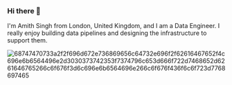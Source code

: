 ### Hi there 👋

I'm Amith Singh from London, United Kingdom, and I am a Data Engineer. I really enjoy building data pipelines and designing the infrastructure to support them.

![68747470733a2f2f696d672e736869656c64732e696f2f62616467652f4c696e6b6564496e2d3030373742353f7374796c653d666f722d7468652d6261646765266c6f676f3d6c696e6b6564696e266c6f676f436f6c6f723d7768697465](https://github.com/amyth-singh/amyth-singh/assets/78929302/5ad98fe0-f6ad-42a1-9777-01a0bf36e302)
